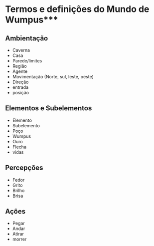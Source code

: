 # Termos e definições do Mundo de Wumpus***

## Ambientação
- Caverna
- Casa
- Parede/limites
- Região
- Agente
- Movimentação (Norte, sul, leste, oeste)
- Direção
- entrada
- posição

## Elementos e Subelementos
- Elemento
- Subelemento
- Poço
- Wumpus
- Ouro
- Flecha
- vidas

## Percepções
- Fedor
- Grito
- Brilho
- Brisa

## Ações
- Pegar
- Andar
- Atirar
- morrer

